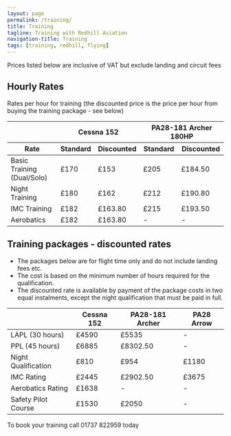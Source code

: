 ```yaml
---
layout: page
permalink: /training/
title: Training
tagline: Training with Redhill Aviation
navigation-title: Training
tags: [training, redhill, flying]
---
```


<div>Prices listed below are inclusive of VAT but exclude landing and circuit fees</div>

<h2>Hourly Rates</h2>

<div>Rates per hour for training (the discounted price is the price per hour from buying the training package - see below)</div>
<table class="prices-table training-hourly-rates">
    <thead>
        <tr>
            <th></th>
            <th colspan="2">Cessna 152</th>
            <th colspan="2">PA28-181 Archer 180HP</th>
        </tr>
        <tr>
            <th>Rate</th>
            <th>Standard</th>
            <th>Discounted</th>
            <th>Standard</th>
            <th>Discounted</th>
        </tr>
    </thead>
    <tbody>
        <tr>
            <td>Basic Training (Dual/Solo)</td>
            <td>£170</td>
            <td>£153</td>
            <td>£205</td>
            <td>£184.50</td>
        </tr>
        <tr>
            <td>Night Training</td>
            <td>£180</td>
            <td>£162</td>
            <td>£212</td>
            <td>£190.80</td>
        </tr>
        <tr>
            <td>IMC Training</td>
            <td>£182</td>
            <td>£163.80</td>
            <td>£215</td>
            <td>£193.50</td>
        </tr>
        <tr>
            <td>Aerobatics</td>
            <td>£182</td>
            <td>£163.80</td>
            <td>-</td>
            <td>-</td>
        </tr>
    </tbody>

</table>

<h2>Training packages - discounted rates</h2>
<div><ul><li>The packages below are for flight time only and do not include landing fees etc.</li>
 <li>The cost is based on the minimum number of hours required for the qualification.</li>
  <li>The discounted rate is available by payment of the package costs in two equal instalments, except the night qualification that must be paid in full.</li>
  </ul>
  </div>
<table class="prices-table training-discounts">
    <thead>
        <tr>
            <th></th>
            <th>Cessna 152</th>
            <th>PA28-181 Archer</th>
            <th>PA28 Arrow</th>
        </tr>
    </thead>  
    <tbody>
        <tr>
            <td>LAPL (30 hours)</td>
            <td>£4590</td>
            <td>£5535</td>
            <td>-</td>
        </tr>
        <tr>
            <td>PPL (45 hours)</td>
            <td>£6885</td>
            <td>£8302.50</td>
            <td>-</td>
        </tr>
        <tr>
            <td>Night Qualification</td>
            <td>£810</td>
            <td>£954</td>
            <td>£1180</td>
        </tr>
        <tr>
            <td>IMC Rating</td>
            <td>£2445</td>
            <td>£2902.50</td>
            <td>£3675</td>
        </tr>
        <tr>
            <td>Aerobatics Rating</td>
            <td>£1638</td>
            <td>-</td>
            <td>-</td>
        </tr>
        <tr>
            <td>Safety Pilot Course</td>
            <td>£1530</td>
            <td>£2050</td>
            <td>-</td>
        </tr>
    </tbody>

</table>

<div>
<p>
To book your training call 01737 822959 today
</p>
</div>

